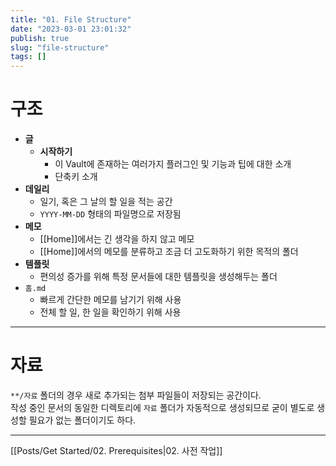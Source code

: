 ```yaml
---
title: "01. File Structure"
date: "2023-03-01 23:01:32"
publish: true
slug: "file-structure"
tags: []
---
```


# 구조

- **글**
    - **시작하기**
        - 이 Vault에 존재하는 여러가지 플러그인 및 기능과 팁에 대한 소개
        - 단축키 소개
- **데일리**
    - 일기, 혹은 그 날의 할 일을 적는 공간
    - `YYYY-MM-DD` 형태의 파일명으로 저장됨
- **메모**
    - [[Home]]에서는 긴 생각을 하지 않고 메모
    - [[Home]]에서의 메모를 분류하고 조금 더 고도화하기 위한 목적의 폴더
- **템플릿**
    - 편의성 증가를 위해 특정 문서들에 대한 템플릿을 생성해두는 폴더
- `홈.md`
    - 빠르게 간단한 메모를 남기기 위해 사용
    - 전체 할 일, 한 일을 확인하기 위해 사용

---

# 자료

`**/자료` 폴더의 경우 새로 추가되는 첨부 파일들이 저장되는 공간이다.  
작성 중인 문서의 동일한 디렉토리에 `자료` 폴더가 자동적으로 생성되므로 굳이 별도로 생성할 필요가 없는 폴더이기도 하다.

---

[[Posts/Get Started/02. Prerequisites|02. 사전 작업]]
